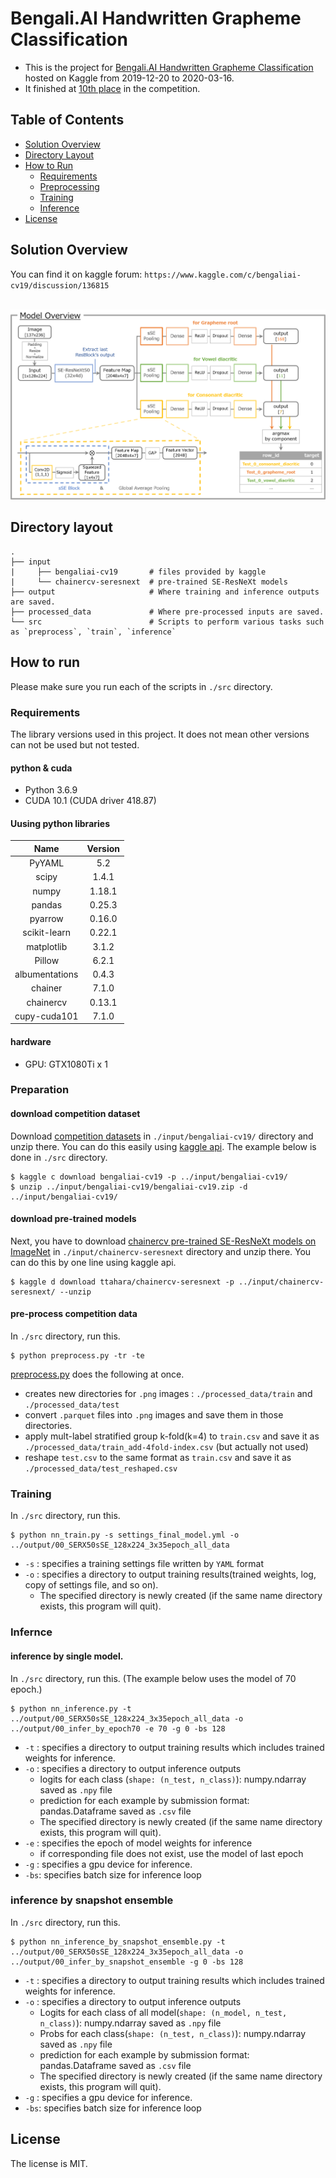 # Bengali.AI Handwritten Grapheme Classification
- This is the project for [Bengali.AI Handwritten Grapheme Classification](https://www.kaggle.com/c/bengaliai-cv19) hosted on Kaggle from 2019-12-20 to 2020-03-16.
- It finished at [10th place](https://www.kaggle.com/c/bengaliai-cv19/leaderboard) in the competition.

## Table of Contents

*   [Solution Overview](#solution-overview)
*   [Directory Layout](#directory-layout)
*   [How to Run](#how-to-run)
    *   [Requirements](#requirements)
    *   [Preprocessing](#preprocessing)
    *   [Training](#training)
    *   [Inference](#inference)
*   [License](#license)

## Solution Overview

You can find it on kaggle forum: `https://www.kaggle.com/c/bengaliai-cv19/discussion/136815`  
<br>
<div align="center">
  <img src="./10th_place_model_overview_v2.png">
</div>

## Directory layout

```
.
├── input
|     ├── bengaliai-cv19       # files provided by kaggle
|     └── chainercv-seresnext  # pre-trained SE-ResNeXt models
├── output                     # Where training and inference outputs are saved.
├── processed_data             # Where pre-processed inputs are saved.
└── src                        # Scripts to perform various tasks such as `preprocess`, `train`, `inference`
```


## How to run

Please make sure you run each of the scripts in `./src` directory.

### Requirements

The library versions used in this project. It does not mean other versions can not be used but not tested.

#### python & cuda
- Python 3.6.9
- CUDA 10.1 (CUDA driver 418.87)

#### Uusing python libraries
| Name           | Version |  
|:--------------:|:-------:|
| PyYAML         | 5.2     |
| scipy          | 1.4.1   |
| numpy          | 1.18.1  |
| pandas         | 0.25.3  |
| pyarrow        | 0.16.0  |
| scikit-learn   | 0.22.1  |
| matplotlib     | 3.1.2   |
| Pillow         | 6.2.1   |
| albumentations | 0.4.3   |
| chainer        | 7.1.0   |
| chainercv      | 0.13.1  |
| cupy-cuda101   | 7.1.0   |

#### hardware
* GPU: GTX1080Ti x 1

### Preparation

#### download competition dataset

Download [competition datasets](https://www.kaggle.com/c/bengaliai-cv19/data) in `./input/bengaliai-cv19/` directory and unzip there. You can do this easily using [kaggle api](https://github.com/Kaggle/kaggle-api). The example below is done in `./src` directory.

~~~
$ kaggle c download bengaliai-cv19 -p ../input/bengaliai-cv19/
$ unzip ../input/bengaliai-cv19/bengaliai-cv19.zip -d ../input/bengaliai-cv19/
~~~

#### download pre-trained models
Next, you have to download [chainercv pre-trained SE-ResNeXt models on ImageNet](https://www.kaggle.com/ttahara/chainercv-seresnext) in `./input/chainercv-seresnext` directory and unzip there. You can do this by one line using kaggle api.

~~~
$ kaggle d download ttahara/chainercv-seresnext -p ../input/chainercv-seresnext/ --unzip
~~~

#### pre-process competition data

In `./src` directory, run this.

~~~
$ python preprocess.py -tr -te
~~~

[preprocess.py](./src/preprocess.py) does the following at once.
  
- creates new directories for `.png` images : `./processed_data/train` and `./processed_data/test`
- convert `.parquet` files into `.png` images and save them in those directories.
- apply mult-label stratified group k-fold(k=4) to `train.csv` and save it as `./processed_data/train_add-4fold-index.csv` (but actually not used)
- reshape `test.csv` to the same format as `train.csv` and save it as `./processed_data/test_reshaped.csv`


### Training

In `./src` directory, run this.

~~~
$ python nn_train.py -s settings_final_model.yml -o ../output/00_SERX50sSE_128x224_3x35epoch_all_data
~~~

- `-s` : specifies a training settings file written by `YAML` format
- `-o` : specifies a directory to output training results(trained weights, log, copy of settings file, and so on).
    - The specified directory is newly created (if the same name directory exists, this program will quit).

### Infernce 

#### inference by single model.

In `./src` directory, run this. (The example below uses the model of 70 epoch.)

~~~
$ python nn_inference.py -t ../output/00_SERX50sSE_128x224_3x35epoch_all_data -o ../output/00_infer_by_epoch70 -e 70 -g 0 -bs 128
~~~

- `-t` : specifies a directory to output training results which includes trained weights for inference.
- `-o` : specifies a directory to output inference outputs
    - logits for each class (`shape: (n_test, n_class)`): numpy.ndarray saved as `.npy` file
    - prediction for each example by submission format: pandas.Dataframe saved as `.csv` file
    - The specified directory is newly created (if the same name directory exists, this program will quit).
- `-e` : specifies the epoch of model weights for inference
    - if corresponding file does not exist, use the model of last epoch
- `-g` : specifies a gpu device for inference.
- `-bs`: specifies batch size for inference loop



### inference by snapshot ensemble

In `./src` directory, run this.

~~~
$ python nn_inference_by_snapshot_ensemble.py -t ../output/00_SERX50sSE_128x224_3x35epoch_all_data -o ../output/00_infer_by_snapshot_ensemble -g 0 -bs 128 
~~~

- `-t` : specifies a directory to output training results which includes trained weights for inference.
- `-o` : specifies a directory to output inference outputs
    - Logits for each class of all model(`shape: (n_model, n_test, n_class)`): numpy.ndarray saved as `.npy` file
    - Probs for each class(`shape: (n_test, n_class)`): numpy.ndarray saved as `.npy` file
    - prediction for each example by submission format: pandas.Dataframe saved as `.csv` file
    - The specified directory is newly created (if the same name directory exists, this program will quit).
- `-g` : specifies a gpu device for inference.
- `-bs`: specifies batch size for inference loop


## License

The license is MIT.
